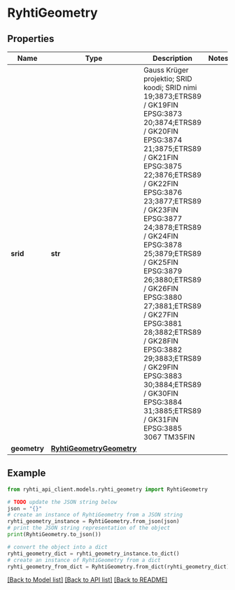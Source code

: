 # RyhtiGeometry


## Properties

Name | Type | Description | Notes
------------ | ------------- | ------------- | -------------
**srid** | **str** | Gauss Krüger projektio; SRID koodi; SRID nimi       19;3873;ETRS89 / GK19FIN EPSG:3873       20;3874;ETRS89 / GK20FIN EPSG:3874       21;3875;ETRS89 / GK21FIN EPSG:3875       22;3876;ETRS89 / GK22FIN EPSG:3876       23;3877;ETRS89 / GK23FIN EPSG:3877       24;3878;ETRS89 / GK24FIN EPSG:3878       25;3879;ETRS89 / GK25FIN EPSG:3879       26;3880;ETRS89 / GK26FIN EPSG:3880       27;3881;ETRS89 / GK27FIN EPSG:3881       28;3882;ETRS89 / GK28FIN EPSG:3882       29;3883;ETRS89 / GK29FIN EPSG:3883       30;3884;ETRS89 / GK30FIN EPSG:3884       31;3885;ETRS89 / GK31FIN EPSG:3885       3067 TM35FIN   | 
**geometry** | [**RyhtiGeometryGeometry**](RyhtiGeometryGeometry.md) |  | 

## Example

```python
from ryhti_api_client.models.ryhti_geometry import RyhtiGeometry

# TODO update the JSON string below
json = "{}"
# create an instance of RyhtiGeometry from a JSON string
ryhti_geometry_instance = RyhtiGeometry.from_json(json)
# print the JSON string representation of the object
print(RyhtiGeometry.to_json())

# convert the object into a dict
ryhti_geometry_dict = ryhti_geometry_instance.to_dict()
# create an instance of RyhtiGeometry from a dict
ryhti_geometry_from_dict = RyhtiGeometry.from_dict(ryhti_geometry_dict)
```
[[Back to Model list]](../README.md#documentation-for-models) [[Back to API list]](../README.md#documentation-for-api-endpoints) [[Back to README]](../README.md)


